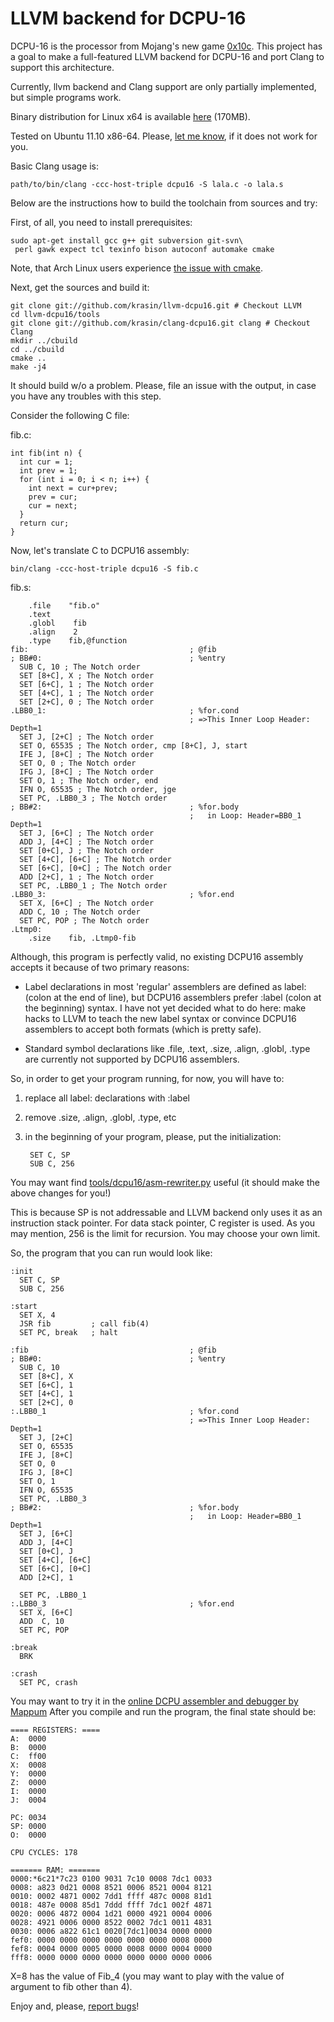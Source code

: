 # LLVM backend for DCPU-16 #

DCPU-16 is the processor from Mojang's new game [0x10c](http://0x10c.com/).
This project has a goal to make a full-featured LLVM backend for DCPU-16 and
port Clang to support this architecture.

Currently, llvm backend and Clang support are only partially implemented,
but simple programs work.

Binary distribution for Linux x64 is available [here](https://s3.amazonaws.com/llvm-dcpu16/llvm-dcpu16.v0.0.1.tar.gz) (170MB).

Tested on Ubuntu 11.10 x86-64.
Please, [let me know](https://github.com/krasin/llvm-dcpu16/issues), if it does not work for you.

Basic Clang usage is:

    path/to/bin/clang -ccc-host-triple dcpu16 -S lala.c -o lala.s

Below are the instructions how to build the toolchain from sources and try:

First, of all, you need to install prerequisites:

    sudo apt-get install gcc g++ git subversion git-svn\
     perl gawk expect tcl texinfo bison autoconf automake cmake

Note, that Arch Linux users experience [the issue with cmake](https://github.com/krasin/llvm-dcpu16/issues/43).

Next, get the sources and build it:

    git clone git://github.com/krasin/llvm-dcpu16.git # Checkout LLVM
    cd llvm-dcpu16/tools
    git clone git://github.com/krasin/clang-dcpu16.git clang # Checkout Clang
    mkdir ../cbuild
    cd ../cbuild
    cmake ..
    make -j4

It should build w/o a problem. Please, file an issue with the output, in case you have any troubles with this step.

Consider the following C file:

fib.c:

    int fib(int n) {
      int cur = 1;
      int prev = 1;
      for (int i = 0; i < n; i++) {
        int next = cur+prev;
        prev = cur;
        cur = next;
      }
      return cur;
    }

Now, let's translate C to DCPU16 assembly:

    bin/clang -ccc-host-triple dcpu16 -S fib.c

fib.s:

        .file    "fib.o"
        .text
        .globl    fib
        .align    2
        .type    fib,@function
    fib:                                    ; @fib
    ; BB#0:                                 ; %entry
      SUB C, 10 ; The Notch order
      SET [8+C], X ; The Notch order
      SET [6+C], 1 ; The Notch order
      SET [4+C], 1 ; The Notch order
      SET [2+C], 0 ; The Notch order
    .LBB0_1:                                ; %for.cond
                                            ; =>This Inner Loop Header: Depth=1
      SET J, [2+C] ; The Notch order
      SET O, 65535 ; The Notch order, cmp [8+C], J, start
      IFE J, [8+C] ; The Notch order
      SET O, 0 ; The Notch order
      IFG J, [8+C] ; The Notch order
      SET O, 1 ; The Notch order, end
      IFN O, 65535 ; The Notch order, jge
      SET PC, .LBB0_3 ; The Notch order
    ; BB#2:                                 ; %for.body
                                            ;   in Loop: Header=BB0_1 Depth=1
      SET J, [6+C] ; The Notch order
      ADD J, [4+C] ; The Notch order
      SET [0+C], J ; The Notch order
      SET [4+C], [6+C] ; The Notch order
      SET [6+C], [0+C] ; The Notch order
      ADD [2+C], 1 ; The Notch order
      SET PC, .LBB0_1 ; The Notch order
    .LBB0_3:                                ; %for.end
      SET X, [6+C] ; The Notch order
      ADD C, 10 ; The Notch order
      SET PC, POP ; The Notch order
    .Ltmp0:
        .size    fib, .Ltmp0-fib

Although, this program is perfectly valid, no existing DCPU16 assembly accepts it because of two primary reasons:

- Label declarations in most 'regular' assemblers are defined as label: (colon at the end of line),
  but DCPU16 assemblers prefer :label (colon at the beginning) syntax.
  I have not yet decided what to do here: make hacks to LLVM to teach the new label syntax or
  convince DCPU16 assemblers to accept both formats (which is pretty safe).

- Standard symbol declarations like .file, .text, .size, .align, .globl, .type are currently not supported by DCPU16 assemblers.

So, in order to get your program running, for now, you will have to:

1. replace all label: declarations with :label
2. remove .size, .align, .globl, .type, etc
3. in the beginning of your program, please, put the initialization:

        SET C, SP
        SUB C, 256

You may want find [tools/dcpu16/asm-rewriter.py](https://github.com/krasin/llvm-dcpu16/blob/main/tools/dcpu16/rewrite-asm.py)
useful (it should make the above changes for you!)

This is because SP is not addressable and LLVM backend only uses it as an instruction stack pointer.
For data stack pointer, C register is used.
As you may mention, 256 is the limit for recursion. You may choose your own limit.

So, the program that you can run would look like:

    :init
      SET C, SP
      SUB C, 256
    
    :start
      SET X, 4
      JSR fib         ; call fib(4)
      SET PC, break   ; halt
    
    :fib                                    ; @fib
    ; BB#0:                                 ; %entry
      SUB C, 10
      SET [8+C], X
      SET [6+C], 1
      SET [4+C], 1
      SET [2+C], 0
    :.LBB0_1                                ; %for.cond
                                            ; =>This Inner Loop Header: Depth=1
      SET J, [2+C]
      SET O, 65535
      IFE J, [8+C]
      SET O, 0
      IFG J, [8+C]
      SET O, 1
      IFN O, 65535
      SET PC, .LBB0_3
    ; BB#2:                                 ; %for.body
                                            ;   in Loop: Header=BB0_1 Depth=1
      SET J, [6+C]
      ADD J, [4+C]
      SET [0+C], J
      SET [4+C], [6+C]
      SET [6+C], [0+C]
      ADD [2+C], 1
    
      SET PC, .LBB0_1
    :.LBB0_3                                ; %for.end
      SET X, [6+C]
      ADD  C, 10
      SET PC, POP
    
    :break
      BRK
    
    :crash
      SET PC, crash

You may want to try it in the [online DCPU assembler and debugger by Mappum](http://mappum.github.com/DCPU-16/)
After you compile and run the program, the final state should be:

    ==== REGISTERS: ====
    A:  0000
    B:  0000
    C:  ff00
    X:  0008
    Y:  0000
    Z:  0000
    I:  0000
    J:  0004
    
    PC: 0034
    SP: 0000
    O:  0000
    
    CPU CYCLES: 178
    
    ======= RAM: =======
    0000:*6c21*7c23 0100 9031 7c10 0008 7dc1 0033
    0008: a823 0d21 0008 8521 0006 8521 0004 8121
    0010: 0002 4871 0002 7dd1 ffff 487c 0008 81d1
    0018: 487e 0008 85d1 7ddd ffff 7dc1 002f 4871
    0020: 0006 4872 0004 1d21 0000 4921 0004 0006
    0028: 4921 0006 0000 8522 0002 7dc1 0011 4831
    0030: 0006 a822 61c1 0020[7dc1]0034 0000 0000
    fef0: 0000 0000 0000 0000 0000 0000 0008 0000
    fef8: 0004 0000 0005 0000 0008 0000 0004 0000
    fff8: 0000 0000 0000 0000 0000 0000 0000 0006       	   

X=8 has the value of Fib_4 (you may want to play with the value of argument to fib other than 4).

Enjoy and, please, [report bugs](https://github.com/krasin/llvm-dcpu16/issues)!
